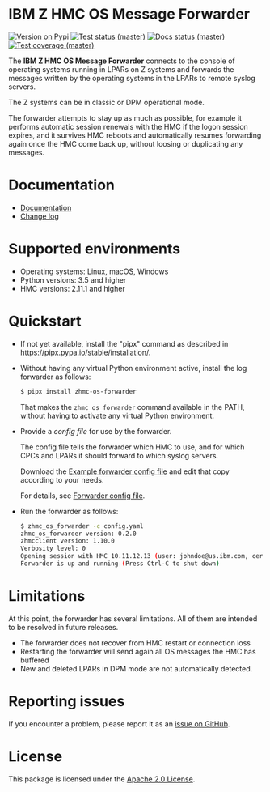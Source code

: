 # IBM Z HMC OS Message Forwarder

[![Version on Pypi](https://img.shields.io/pypi/v/zhmc-os-forwarder.svg)](https://pypi.python.org/pypi/zhmc-os-forwarder/)
[![Test status (master)](https://github.com/zhmcclient/zhmc-os-forwarder/actions/workflows/test.yml/badge.svg?branch=master)](https://github.com/zhmcclient/zhmc-os-forwarder/actions/workflows/test.yml?query=branch%3Amaster)
[![Docs status (master)](https://readthedocs.org/projects/zhmc-os-forwarder/badge/?version=latest)](https://readthedocs.org/projects/zhmc-os-forwarder/builds/)
[![Test coverage (master)](https://coveralls.io/repos/github/zhmcclient/zhmc-os-forwarder/badge.svg?branch=master)](https://coveralls.io/github/zhmcclient/zhmc-os-forwarder?branch=master)

The **IBM Z HMC OS Message Forwarder** connects to the console of
operating systems running in LPARs on Z systems and forwards the
messages written by the operating systems in the LPARs to remote syslog
servers.

The Z systems can be in classic or DPM operational mode.

The forwarder attempts to stay up as much as possible, for example it
performs automatic session renewals with the HMC if the logon session
expires, and it survives HMC reboots and automatically resumes
forwarding again once the HMC come back up, without loosing or
duplicating any messages.

# Documentation

- [Documentation](https://zhmc-os-forwarder.readthedocs.io/en/stable/)
- [Change log](https://zhmc-os-forwarder.readthedocs.io/en/stable/changes.html)

# Supported environments

- Operating systems: Linux, macOS, Windows
- Python versions: 3.5 and higher
- HMC versions: 2.11.1 and higher

# Quickstart

- If not yet available, install the "pipx" command as described in
  https://pipx.pypa.io/stable/installation/.

- Without having any virtual Python environment active, install the log
  forwarder as follows:

  ``` bash
  $ pipx install zhmc-os-forwarder
  ```

  That makes the `zhmc_os_forwarder` command available in the PATH, without
  having to activate any virtual Python environment.

- Provide a *config file* for use by the forwarder.

  The config file tells the forwarder which HMC to use, and for which
  CPCs and LPARs it should forward to which syslog servers.

  Download the
  [Example forwarder config file](examples/config_example.yaml) and edit that
  copy according to your needs.

  For details, see
  [Forwarder config file](https://zhmc-os-forwarder.readthedocs.io/en/stable/usage.html#forwarder-config-file).

- Run the forwarder as follows:

  ``` bash
  $ zhmc_os_forwarder -c config.yaml
  zhmc_os_forwarder version: 0.2.0
  zhmcclient version: 1.10.0
  Verbosity level: 0
  Opening session with HMC 10.11.12.13 (user: johndoe@us.ibm.com, certificate validation: False)
  Forwarder is up and running (Press Ctrl-C to shut down)
  ```

# Limitations

At this point, the forwarder has several limitations. All of them are
intended to be resolved in future releases.

- The forwarder does not recover from HMC restart or connection loss
- Restarting the forwarder will send again all OS messages the HMC has
  buffered
- New and deleted LPARs in DPM mode are not automatically detected.

# Reporting issues

If you encounter a problem, please report it as an
[issue on GitHub](https://github.com/zhmcclient/zhmc-os-forwarder/issues).

# License

This package is licensed under the
[Apache 2.0 License](http://apache.org/licenses/LICENSE-2.0).
